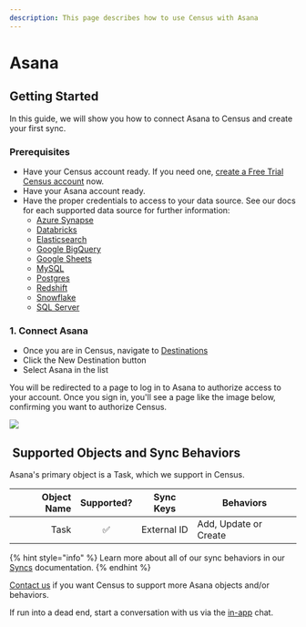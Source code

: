 ```yaml
---
description: This page describes how to use Census with Asana
---
```


# Asana

## Getting Started

‌In this guide, we will show you how to connect Asana to Census and create your first sync.

### Prerequisites

* Have your Census account ready. If you need one, [create a Free Trial Census account](https://app.getcensus.com/) now.
* Have your Asana account ready.
* Have the proper credentials to access to your data source. See our docs for each supported data source for further information:
  * [Azure Synapse](../sources/available-sources/azure-synapse.md)
  * [Databricks](https://docs.getcensus.com/sources/databricks)
  * [Elasticsearch](https://docs.getcensus.com/sources/elasticsearch)
  * [Google BigQuery](https://docs.getcensus.com/sources/google-bigquery)
  * [Google Sheets](https://docs.getcensus.com/sources/google-sheets)
  * [MySQL](https://docs.getcensus.com/sources/mysql)
  * [Postgres](https://docs.getcensus.com/sources/postgres)
  * [Redshift](https://docs.getcensus.com/sources/redshift)
  * [Snowflake](https://docs.getcensus.com/sources/snowflake)
  * [SQL Server](https://docs.getcensus.com/sources/sql-server)

### 1. Connect Asana

* Once you are in Census, navigate to [Destinations](https://app.getcensus.com/destinations)
* Click the New Destination button
* Select Asana in the list

You will be redirected to a page to log in to Asana to authorize access to your account. Once you sign in, you'll see a page like the image below, confirming you want to authorize Census.

![](<../.gitbook/assets/Screen Shot 2022-02-12 at 12.17.40 AM.png>)

## ️ Supported Objects and Sync Behaviors <a href="#supported-objects-and-sync-behaviors" id="supported-objects-and-sync-behaviors"></a>

Asana's primary object is a Task, which we support in Census.​

| **Object Name** | **Supported?** | **Sync Keys** | **Behaviors**         |
| --------------: | :------------: | ------------- | --------------------- |
|            Task |        ✅       | External ID   | Add, Update or Create |

{% hint style="info" %}
Learn more about all of our sync behaviors in our [Syncs](../syncs/overview.md) documentation.
{% endhint %}

[Contact us](mailto:support@getcensus.com) if you want Census to support more Asana objects and/or behaviors.

If run into a dead end, start a conversation with us via the [in-app](https://app.getcensus.com/) chat.
